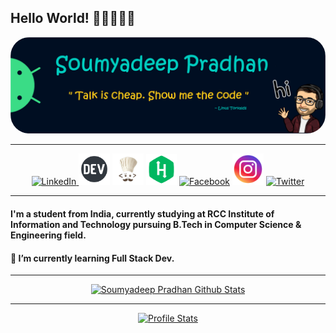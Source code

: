 ## Hello World! 👋🏻👨🏻‍💻
<div><a href="https://heysoumyadeep.github.io/"><img style="border-radius: 30px;" src="./imgs/banner-img.png" alt='Banner'><a/></div>
  
---

<div align="center"> <a href="https://www.linkedin.com/in/heysoumyadeep/" target="_blank"> <img src="https://img.icons8.com/color/96/000000/linkedin-circled--v2.png" alt='LinkedIn' height='50' width='50'> </a>  <a href="https://dev.to/heysoumyadeep/" target="_blank"> <img src='./imgs/dev.png' alt='Dev.to' height='50' width='50'></a> <a href="https://www.codechef.com/users/heysoumyadeep/" target="_blank"> <img src="/imgs/codechef.jpg" alt='CodeChef' height='50' width='50'></a> <a href="https://www.hackerrank.com/heysoumyadeep/" target="_blank"> <img src="/imgs/hackerrank.png" alt='HackerRank' height='49' width='49'></a> <a href="https://www.facebook.com/heysoumyadeep/" target="_blank"> <img src='https://img.icons8.com/color/96/000000/facebook-circled--v2.png' alt='Facebook' height='50' width='50'></a> <a href="https://www.instagram.com/heysoumyadeep/" target="_blank"><img src='/imgs/instagram.png' alt='Instagram' height='50' width='50'></a> <a href="https://twitter.com/heysoumyadeep/" target="_blank"><img src='https://img.icons8.com/color/96/000000/twitter-circled--v2.png' alt='Twitter' height='50' width='50'></a>  <!--<a href="https://heysoumyadeep.github.io/"><img src='https://cdn.jsdelivr.net/npm/simple-icons@3.0.1/icons/icloud.svg' alt='Website' height='50'></a>--> </div>

---

#### I'm a student from India, currently studying at RCC Institute of Information and Technology pursuing B.Tech in Computer Science & Engineering field.
  
#### 🌱 I’m currently learning Full Stack Dev. 
  
---

<div align="center"> <a href="https://github.com/heysoumyadeep/"> <img src=https://github-readme-stats.vercel.app/api?username=heysoumyadeep&show_icons=true&theme=algolia&line_height=27" alt="Soumyadeep Pradhan Github Stats"> <a/> </div>
 
---

<div align="center"> <a href="https://gpvc.arturio.dev/heysoumyadeep"> <img src='https://gpvc.arturio.dev/heysoumyadeep' alt='Profile Stats'> <a/>

<!--
![Profile Stats](https://github-readme-stats.vercel.app/api/top-langs/?username=heysoumyadeep)  -->
<!--
![GitHub Activity Graph](https://activity-graph.herokuapp.com/graph?username=heysoumyadeep)  -->
<!--
![Profile views](https://gpvc.arturio.dev/heysoumyadeep) -->
